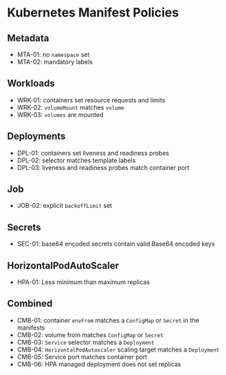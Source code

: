 # Kubernetes Manifest Policies

## Metadata

- MTA-01: no `namespace` set
- MTA-02: mandatory labels

## Workloads

- WRK-01: containers set resource requests and limits
- WRK-02: `volumeMount` matches `volume`
- WRK-03: `volumes` are mounted

## Deployments

- DPL-01: containers set liveness and readiness probes
- DPL-02: selector matches template labels
- DPL-03: liveness and readiness probes match container port

## Job

- JOB-02: explicit `backoffLimit` set

## Secrets

- SEC-01: base64 encoded secrets contain valid Base64 encoded keys

## HorizontalPodAutoScaler

- HPA-01: Less minimum than maximum replicas

## Combined

- CMB-01: container `envFrom` matches a `ConfigMap` or `Secret` in the manifests
- CMB-02: volume from matches `ConfigMap` or `Secret`
- CMB-03: `Service` selector matches a `Deployment`
- CMB-04: `HorizontalPodAutoscaler` scaling target matches a `Deployment`
- CMB-05: Service port matches container port
- CMB-06: HPA managed deployment does not set replicas
